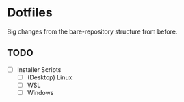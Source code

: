 # Dotfiles

Big changes from the bare-repository structure from before.

## TODO

- [ ] Installer Scripts
  - [ ] (Desktop) Linux
  - [ ] WSL
  - [ ] Windows
